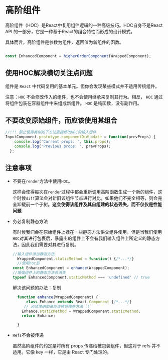 <!--
 * @Author: zhangwu
 * @Date: 2022-04-08 10:38:24
 * @LastEditors: zhangwu
 * @LastEditTime: 2022-04-12 10:28:09
 * @Description: 请填写简介
-->
# 高阶组件

高阶组件（HOC）是React中复用组件逻辑的一种高级技巧。HOC自身不是React API 的一部分，它是一种基于React的组合特性而形成的设计模式。

具体而言，高阶组件是参数为组件，返回值为新组件的函数。

```javaScript

const EnhancedComponent = higherOrderComponent(WrappedComponent);

```

## 使用HOC解决横切关注点问题

组件是 `React` 中代码复用的基本单元。但你会发现某些模式并不适用传统组件。

注意：`HOC` 不会修改传入的组件，也不会使用继承来复制其行为。相反， `HOC` 通过将组件包装在容器组件中来组成新组件。 `HOC` 是纯函数，没有副作用。

## 不要改变原始组件，而应该使用其组合

```javaScript
//!!! 禁止使用类似如下方法直接修改HOC的输入组件
InputComponent.prototype.componentDidUpdate = function(prevProps) {
    console.log('Current props: ', this.props);
    console.log('Previous props: ', prevProps);
  };
```

## 注意事项

* 不要在`render`方法中使用`HOC`。
  
    这样会使得每次在`render`过程中都会重新调用高阶函数生成一个新的组件，这个时候`diff`算法会对新旧该组件节点进行对比，如果他们不完全相等，则会完全卸载前一个子树。**这会使得该组件及其自组建的状态丢失，而不仅仅是性能问题**

* 务必复制静态方法
  
   有时候我们会在原始组件上挂在一些静态方法供父组件使用，但是当我们使用`HOC`对其进行包裹后，暴露出的组件上不会有我们输入组件上所定义的静态方法，因此我们需要对其进行复制。

   ```javaScript
   //输入组件添加静态方法
     WrappedComponent.staticMethod = function() {/*...*/}
     //使用hoc后
   const EnhancedComponent = enhance(WrappedComponent);
   //增强组件上的静态方法会消失
   typeof EnhancedComponent.staticMethod === 'undefined' // true
   ```

  解决该问题的办法：复制

  ```javaScript
    function enhance(WrappedComponent) {
        class Enhance extends React.Component {/*...*/}
       // 必须准确知道应该拷贝哪些方法 :(
      Enhance.staticMethod = WrappedComponent.staticMethod;
      return Enhance;

    }
  ```

* `Refs`不会被传递

     虽然高阶组件的约定是将所有 props 传递给被包装组件，但这对于 refs 并不适用。它像 key 一样，它是由 React 专门处理的。

